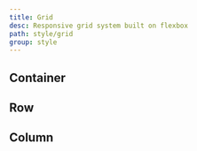 ```yaml
---
title: Grid
desc: Responsive grid system built on flexbox 
path: style/grid
group: style
---
```


## Container


## Row

## Column

